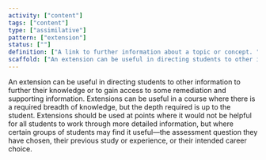 ```yaml
---
activity: ["content"]
tags: ["content"]
type: ["assimilative"]
pattern: ["extension"]
status: [""]
definition: ["A link to further information about a topic or concept. "]
scaffold: ["An extension can be useful in directing students to other information to further their knowledge or to gain access to some remediation and supporting information. Extensions can be useful in a course where there is a required breadth of knowledge, but the depth required is up to the student. Extensions should be used at points where it would not be helpful for all students to work through more detailed information, but where certain groups of students may find it useful—the assessment question they have chosen, their previous study or experience, or their intended career choice. "]
---
```


An extension can be useful in directing students to other information to further their knowledge or to gain access to some remediation and supporting information. Extensions can be useful in a course where there is a required breadth of knowledge, but the depth required is up to the student. Extensions should be used at points where it would not be helpful for all students to work through more detailed information, but where certain groups of students may find it useful—the assessment question they have chosen, their previous study or experience, or their intended career choice.
